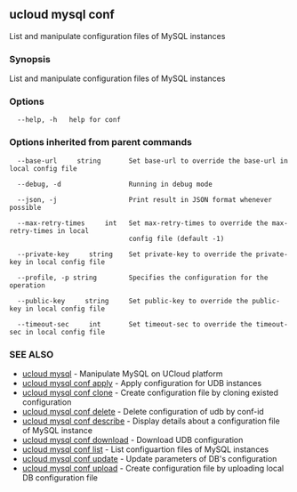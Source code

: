 ## ucloud mysql conf

List and manipulate configuration files of MySQL instances

### Synopsis

List and manipulate configuration files of MySQL instances

### Options

```
  --help, -h   help for conf 

```

### Options inherited from parent commands

```
  --base-url     string       Set base-url to override the base-url in local config file 

  --debug, -d                 Running in debug mode 

  --json, -j                  Print result in JSON format whenever possible 

  --max-retry-times     int   Set max-retry-times to override the max-retry-times in local
                              config file (default -1) 

  --private-key     string    Set private-key to override the private-key in local config file 

  --profile, -p string        Specifies the configuration for the operation 

  --public-key     string     Set public-key to override the public-key in local config file 

  --timeout-sec     int       Set timeout-sec to override the timeout-sec in local config file 

```

### SEE ALSO

* [ucloud mysql](developer/cli/cmd/ucloud/mysql)	 - Manipulate MySQL on UCloud platform
* [ucloud mysql conf apply](developer/cli/cmd/ucloud/mysql/conf/apply)	 - Apply configuration for UDB instances
* [ucloud mysql conf clone](developer/cli/cmd/ucloud/mysql/conf/clone)	 - Create configuration file by cloning existed configuration
* [ucloud mysql conf delete](developer/cli/cmd/ucloud/mysql/conf/delete)	 - Delete configuration of udb by conf-id
* [ucloud mysql conf describe](developer/cli/cmd/ucloud/mysql/conf/describe)	 - Display details about a configuration file of MySQL instance
* [ucloud mysql conf download](developer/cli/cmd/ucloud/mysql/conf/download)	 - Download UDB configuration
* [ucloud mysql conf list](developer/cli/cmd/ucloud/mysql/conf/list)	 - List configuartion files of MySQL instances
* [ucloud mysql conf update](developer/cli/cmd/ucloud/mysql/conf/update)	 - Update parameters of DB's configuration
* [ucloud mysql conf upload](developer/cli/cmd/ucloud/mysql/conf/upload)	 - Create configuration file by uploading local DB configuration file


